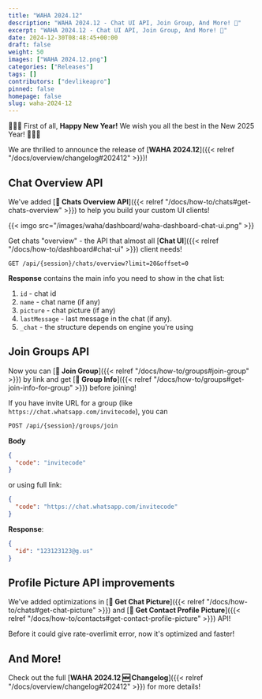 ```yaml
---
title: "WAHA 2024.12"
description: "WAHA 2024.12 - Chat UI API, Join Group, And More! 🎉"
excerpt: "WAHA 2024.12 - Chat UI API, Join Group, And More! 🎉"
date: 2024-12-30T08:48:45+00:00
draft: false
weight: 50
images: ["WAHA 2024.12.png"]
categories: ["Releases"]
tags: []
contributors: ["devlikeapro"]
pinned: false
homepage: false
slug: waha-2024-12
---
```


🎉🎉🎉 First of all, **Happy New Year!** We wish you all the best in the New 2025 Year! 🎉🎉🎉

We are thrilled to announce the release of [**WAHA 2024.12**]({{< relref "/docs/overview/changelog#202412" >}})!

## Chat Overview API
We've added [**💬 Chats Overview API**]({{< relref "/docs/how-to/chats#get-chats-overview" >}})
to help you build your custom UI clients!

{{< imgo src="/images/waha/dashboard/waha-dashboard-chat-ui.png" >}}

Get chats "overview" - the API that almost all
[**Chat UI**]({{< relref "/docs/how-to/dashboard#chat-ui" >}})
client needs!

```http request
GET /api/{session}/chats/overview?limit=20&offset=0
```

**Response** contains the main info you need to show in the chat list:
1. `id` - chat id
2. `name` - chat name (if any)
3. `picture` - chat picture (if any)
4. `lastMessage` - last message in the chat (if any).
5. `_chat` - the structure depends on engine you're using

## Join Groups API
Now you can 
[**👥 Join Group**]({{< relref "/docs/how-to/groups#join-group" >}}) 
by link 
and get 
[**👥 Group Info**]({{< relref "/docs/how-to/groups#get-join-info-for-group" >}})
before joining!

If you have invite URL for a group (like `https://chat.whatsapp.com/invitecode`), you can

```bash
POST /api/{session}/groups/join
```

**Body**
```json
{
  "code": "invitecode"
}
```

or using full link:
```json
{
  "code": "https://chat.whatsapp.com/invitecode"
}
```

**Response**:
```json
{
  "id": "123123123@g.us"
}
```

## Profile Picture API improvements
We've added optimizations in 
[**💬 Get Chat Picture**]({{< relref "/docs/how-to/chats#get-chat-picture" >}})
and 
[**👤 Get Contact Profile Picture**]({{< relref "/docs/how-to/contacts#get-contact-profile-picture" >}})
API!

Before it could give rate-overlimit error, now it's optimized and faster!

## And More!
Check out the full [**WAHA 2024.12 🆕 Changelog**]({{< relref "/docs/overview/changelog#202412" >}}) for more details!


